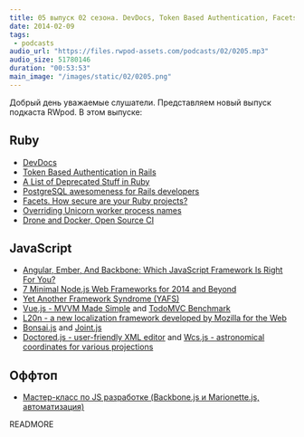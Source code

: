 ```yaml
---
title: 05 выпуск 02 сезона. DevDocs, Token Based Authentication, Facets, YAFS, Vue.js, L20n и прочее
date: 2014-02-09
tags:
 - podcasts
audio_url: "https://files.rwpod-assets.com/podcasts/02/0205.mp3"
audio_size: 51780146
duration: "00:53:53"
main_image: "/images/static/02/0205.png"
---
```


Добрый день уважаемые слушатели. Представляем новый выпуск подкаста RWpod. В этом выпуске:

## Ruby

 - [DevDocs](http://devdocs.io/)
 - [Token Based Authentication in Rails](http://blog.envylabs.com/post/75521798481/token-based-authentication-in-rails)
 - [A List of Deprecated Stuff in Ruby](http://batsov.com/articles/2014/02/05/a-list-of-deprecated-stuff-in-ruby/)
 - [PostgreSQL awesomeness for Rails developers](http://www.amberbit.com/blog/2014/2/4/postgresql-awesomeness-for-rails-developers/)
 - [Facets. How secure are your Ruby projects?](https://hakiri.io/facets)
 - [Overriding Unicorn worker process names](http://varaneckas.com/blog/unicorn-procline/)
 - [Drone and Docker, Open Source CI](http://blog.drone.io/2014/2/5/open-source-ci-docker.html)

## JavaScript

 - [Angular, Ember, And Backbone: Which JavaScript Framework Is Right For You?](http://readwrite.com/2014/02/06/angular-backbone-ember-best-javascript-framework-for-you)
 - [7 Minimal Node.js Web Frameworks for 2014 and Beyond](http://codecondo.com/7-minimal-node-js-web-frameworks/)
 - [Yet Another Framework Syndrome (YAFS)](https://medium.com/@tastejs/yet-another-framework-syndrome-yafs-cf5f694ee070)
 - [Vue.js - MVVM Made Simple](http://vuejs.org/) and [TodoMVC Benchmark](http://vuejs.org/perf/)
 - [L20n - a new localization framework developed by Mozilla for the Web](http://l20n.org/)
 - [Bonsai.js](http://bonsaijs.org/) and [Joint.js](http://www.jointjs.com/)
 - [Doctored.js - user-friendly XML editor](http://holloway.co.nz/doctored/) and [Wcs.js - astronomical coordinates for various projections](http://astrojs.github.io/wcsjs/)

## Оффтоп

 - [Мастер-класс по JS разработке (Backbone.js и Marionette.js, автоматизация)](http://www.smartme.com.ua/workshops/razrabotka-veb-prilozheniy-s-ispolzovaniem-coffeescript-i-backbonejs-0)

READMORE

